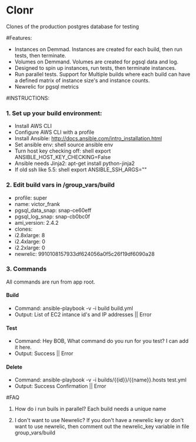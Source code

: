 Clonr
==================

Clones of the production postgres database for testing

#Features:
- Instances on Demmad.  Instances are created for each build, then run tests, then terminate.
- Volumes on Demmand.  Volumes are created for pgsql data and log.
- Designed to spin up instances, run tests, then terminate instances.
- Run parallel tests. Support for Multiple builds where each build can have a defined matrix of instance size's and instance counts.
- Newrelic for pgsql metrics

#INSTRUCTIONS:
### 1. Set up your build environment:
- Install AWS CLI
- Configure AWS CLI with a profile
- Install Ansible: http://docs.ansible.com/intro_installation.html
- Set ansible env: shell source ansible env
- Turn host key checking off: shell export ANSIBLE_HOST_KEY_CHECKING=False
- Ansible needs Jinja2: apt-get install python-jinja2
- If old ssh like 5.5: shell export ANSIBLE_SSH_ARGS=""

### 2. Edit build vars in /group_vars/build
- profile: super
- name: victor_frank
- pgsql_data_snap: snap-ce60eff
- pgsql_log_snap: snap-cb0bc0f
- ami_version: 2.4.2
- clones:
-   i2.8xlarge: 8
-   i2.4xlarge: 0
-   i2.2xlarge: 0
- newrelic: 9910108157933df624056a0f5c26f19df6090a28

### 3. Commands
All commands are run from app root.

#### Build
- Command: ansible-playbook -v -i build build.yml
- Output: List of EC2 intance id's and IP addresses || Error

#### Test
- Command: Hey BOB, What command do you run for you test?  I can add it here.
- Output: Success || Error

#### Delete
- Command: ansible-playbook -v -i builds/{{id}}/{{name}}.hosts test.yml
- Output: Success Confirmation || Error

#FAQ
1. How do i run buils in parallel?
Each build needs a unique name

2. I don't want to use Newrelic?
If you don't have a newrelic key or don't want to use newrelic, then comment out the newrelic_key variable in file group_vars/build







